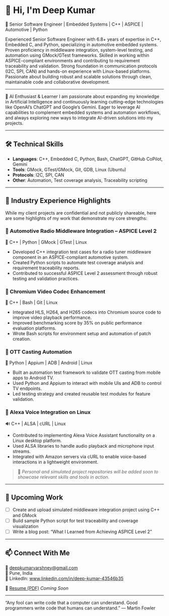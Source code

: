# 👋 Hi, I'm Deep Kumar

🚗 Senior Software Engineer | Embedded Systems | C++ | ASPICE | Automotive | Python

Experienced Senior Software Engineer with 6.8+ years of expertise in C++, Embedded C, and Python, specializing in automotive embedded systems. Proven proficiency in middleware integration, system-level testing, and automation using GMock/GTest frameworks. Skilled in working within ASPICE-compliant environments and contributing to requirement traceability and validation. Strong foundation in communication protocols (I2C, SPI, CAN) and hands-on experience with Linux-based platforms. Passionate about building robust and scalable solutions through clean, maintainable code and collaborative development.

---

🤖 AI Enthusiast & Learner
I am passionate about expanding my knowledge in Artificial Intelligence and continuously learning cutting-edge technologies like OpenAI’s ChatGPT and Google’s Gemini. Eager to leverage AI capabilities to complement embedded systems and automation workflows, and always exploring new ways to integrate AI-driven solutions into my projects.

---

## 🛠️ Technical Skills

- **Languages**: C++, Embedded C, Python, Bash, ChatGPT, GitHub CoPilot, Gemini
- **Tools**: GMock, GTest/GMock, Git, GDB, Linux (Ubuntu)
- **Protocols**: I2C, SPI, CAN
- **Other**: Automation, Test coverage analysis, Traceability scripting

---

## 🚀 Industry Experience Highlights

While my client projects are confidential and not publicly shareable, here are some highlights of my work that demonstrate my core strengths:

### 🔹 Automotive Radio Middleware Integration – ASPICE Level 2  
🧪 C++ | Python | GMock | GTest | Linux  
- Developed C++ integration test cases for a radio tuner middleware component in an ASPICE-compliant automotive system.  
- Created Python scripts to automate test coverage analysis and requirement traceability reports.  
- Contributed to successful ASPICE Level 2 assessment through robust testing and validation practices.

### 🔹 Chromium Video Codec Enhancement  
🎥 C++ | Bash | Git | Linux  
- Integrated HLS, H264, and H265 codecs into Chromium source code to improve video playback performance.  
- Improved benchmarking score by 35% on public performance evaluation platforms.  
- Wrote Bash scripts for environment setup and automation of patch creation.

### 🔹 OTT Casting Automation  
📱 Python | Appium | ADB | Android | Linux
- Built an automation test framework to validate OTT casting from mobile apps to Android TV.  
- Used Python and Appium to interact with mobile UIs and ADB to control TV endpoints.  
- Led testing strategy and created reusable test modules for feature validation.

### 🔹 Alexa Voice Integration on Linux  
🔊 C++ | ALSA | cURL | Linux  
- Contributed to implementing Alexa Voice Assistant functionality on a Linux desktop platform.  
- Used ALSA libraries to handle audio playback and microphone input streams.  
- Integrated with Amazon servers via cURL to enable voice-based interactions in a lightweight environment.

> 📝 *Personal and simulated project repositories will be added soon to showcase relevant skills and tools in action.*

---

## 📌 Upcoming Work

- [ ] Create and upload simulated middleware integration project using C++ and GMock  
- [ ] Build sample Python script for test traceability and coverage visualization  
- [ ] Write a blog post: “What I Learned from Achieving ASPICE Level 2”  

---

## 📫 Connect With Me

📧 deepkumarvarshney@gmail.com  
📍 Pune, India  
🔗 LinkedIn: www.linkedin.com/in/deep-kumar-43546b35

🧾 [Resume (PDF)](#) *Coming Soon*

---

“Any fool can write code that a computer can understand. Good programmers write code that humans can understand.” — Martin Fowler
